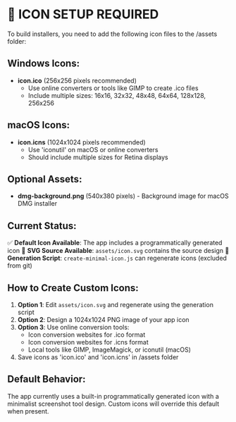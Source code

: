 # 📝 ICON SETUP REQUIRED

To build installers, you need to add the following icon files to the /assets folder:

## Windows Icons:
- **icon.ico** (256x256 pixels recommended)
  - Use online converters or tools like GIMP to create .ico files
  - Include multiple sizes: 16x16, 32x32, 48x48, 64x64, 128x128, 256x256

## macOS Icons:
- **icon.icns** (1024x1024 pixels recommended)  
  - Use 'iconutil' on macOS or online converters
  - Should include multiple sizes for Retina displays

## Optional Assets:
- **dmg-background.png** (540x380 pixels) - Background image for macOS DMG installer

## Current Status:
✅ **Default Icon Available**: The app includes a programmatically generated icon
📁 **SVG Source Available**: `assets/icon.svg` contains the source design
🔧 **Generation Script**: `create-minimal-icon.js` can regenerate icons (excluded from git)

## How to Create Custom Icons:
1. **Option 1**: Edit `assets/icon.svg` and regenerate using the generation script
2. **Option 2**: Design a 1024x1024 PNG image of your app icon
3. **Option 3**: Use online conversion tools:
   - Icon conversion websites for .ico format
   - Icon conversion websites for .icns format  
   - Local tools like GIMP, ImageMagick, or iconutil (macOS)
4. Save icons as 'icon.ico' and 'icon.icns' in /assets folder

## Default Behavior:
The app currently uses a built-in programmatically generated icon with a minimalist screenshot tool design. Custom icons will override this default when present.